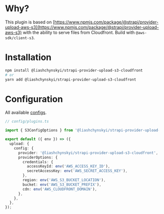 # Why?

This plugin is based on [https://www.npmjs.com/package/@strapi/provider-upload-aws-s3](https://www.npmjs.com/package/@strapi/provider-upload-aws-s3) with the ability to serve files from Cloudfront. Build with `@aws-sdk/client-s3`.

# Installation

```sh
npm install @liashchynskyi/strapi-provider-upload-s3-cloudfront
# or
yarn add @liashchynskyi/strapi-provider-upload-s3-cloudfront
```

# Configuration

All available [configs](https://docs.aws.amazon.com/AWSJavaScriptSDK/v3/latest/clients/client-s3/interfaces/s3clientresolvedconfig.html).

```ts
// config/plugins.ts

import { S3ConfigOptions } from '@liashchynskyi/strapi-provider-upload-s3-cloudfront'

export default ({ env }) => ({
  upload: {
    config: {
      provider: '@liashchynskyi/strapi-provider-upload-s3-cloudfront',
      providerOptions: {
        credentials: {
          accessKeyId: env('AWS_ACCESS_KEY_ID'),
          secretAccessKey: env('AWS_SECRET_ACCESS_KEY'),
        },
        region: env('AWS_S3_BUCKET_LOCATION'),
        bucket: env('AWS_S3_BUCKET_PREFIX'),
        cdn: env('AWS_CLOUDFRONT_DOMAIN'),
      },
    },
  },
});

```

